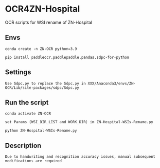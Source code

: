 # OCR4ZN-Hospital
OCR scripts for WSI rename of ZN-Hospital 

## Envs
`conda create -n ZN-OCR python=3.9`

`pip install paddleocr,paddlepaddle,pandas,sdpc-for-python`
## Settings
`Use Sdpc.py to replace the Sdpc.py in XXX/Anaconda3/envs/ZN-OCR/Lib/site-packages/sdpc/Sdpc.py`

## Run the script
`conda activate ZN-OCR`

`set Params (WSI_DIR_LIST and WORK_DIR) in ZN-Hospital-WSIs-Rename.py`

`python ZN-Hospital-WSIs-Rename.py`

## Description
`Due to handwriting and recognition accuracy issues, manual subsequent modifications are required`
